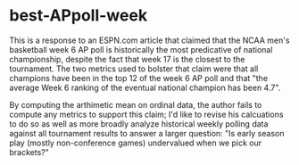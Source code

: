 # best-APpoll-week
This is a response to an ESPN.com article that claimed that the NCAA men's basketball week 6 AP poll is historically the most predicative of national championship, despite the fact that week 17 is the closest to the tournament. The two metrics used to bolster that claim were that all champions have been in the top 12 of the week 6 AP poll and that "the average Week 6 ranking of the eventual national champion has been 4.7". 

By computing the arthimetic mean on ordinal data, the author fails to compute any metrics to support this claim; I'd like to revise his calcuations to do so as well as more broadly analyze historical weekly polling data against all tournament results to answer a larger question: "Is early season play (mostly non-conference games) undervalued when we pick our brackets?" 
